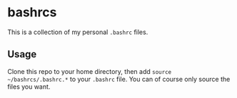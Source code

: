 # bashrcs

This is a collection of my personal `.bashrc` files.

## Usage

Clone this repo to your home directory, then add `source ~/bashrcs/.bashrc.*` to your `.bashrc` file. You can of course only source the files you want.